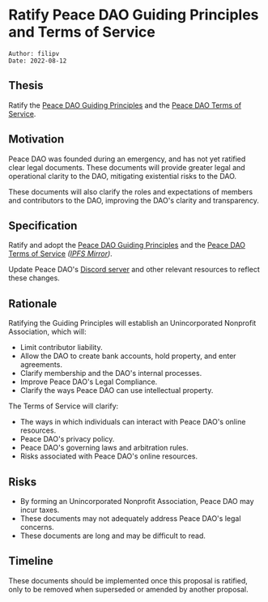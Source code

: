 # Ratify Peace DAO Guiding Principles and Terms of Service

```
Author: filipv
Date: 2022-08-12
```

## Thesis

Ratify the [Peace DAO Guiding Principles](https://gov.move.xyz/peace/legal/guiding-principals) and the [Peace DAO Terms of Service](https://gov.move.xyz/peace/legal/tos).

## Motivation

Peace DAO was founded during an emergency, and has not yet ratified clear legal documents. These documents will provide greater legal and operational clarity to the DAO, mitigating existential risks to the DAO.

These documents will also clarify the roles and expectations of members and contributors to the DAO, improving the DAO's clarity and transparency.

## Specification

Ratify and adopt the [Peace DAO Guiding Principles](https://gov.move.xyz/peace/legal/guiding-principals) and the [Peace DAO Terms of Service](https://gov.move.xyz/peace/legal/tos) _([IPFS Mirror](https://gateway.pinata.cloud/ipfs/QmSYd5ZpWA8pzp2fUmvAkvDc9u4TB3LwVpNBhzJk437A4B))_.

Update Peace DAO's [Discord server](https://discord.gg/movexyz) and other relevant resources to reflect these changes.

## Rationale

Ratifying the Guiding Principles will establish an Unincorporated Nonprofit Association, which will:

- Limit contributor liability.
- Allow the DAO to create bank accounts, hold property, and enter agreements.
- Clarify membership and the DAO's internal processes.
- Improve Peace DAO's Legal Compliance.
- Clarify the ways Peace DAO can use intellectual property.

The Terms of Service will clarify:

- The ways in which individuals can interact with Peace DAO's online resources.
- Peace DAO's privacy policy.
- Peace DAO's governing laws and arbitration rules.
- Risks associated with Peace DAO's online resources.

## Risks

- By forming an Unincorporated Nonprofit Association, Peace DAO may incur taxes.
- These documents may not adequately address Peace DAO's legal concerns.
- These documents are long and may be difficult to read.

## Timeline

These documents should be implemented once this proposal is ratified, only to be removed when superseded or amended by another proposal.

